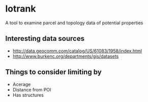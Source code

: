 # lotrank
A tool to examine parcel and topology data of potential properties

## Interesting data sources
*   http://data.geocomm.com/catalog/US/61083/1958/index.html
*   http://www.burkenc.org/departments/gis/datasets

## Things to consider limiting by
*   Acerage
*   Distance from POI
*   Has structures

